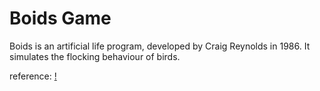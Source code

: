 # Boids Game

Boids is an artificial life program, developed by Craig Reynolds in 1986. 
It simulates the flocking behaviour of birds.

reference:  [!](https://en.wikipedia.org/wiki/Boids)


